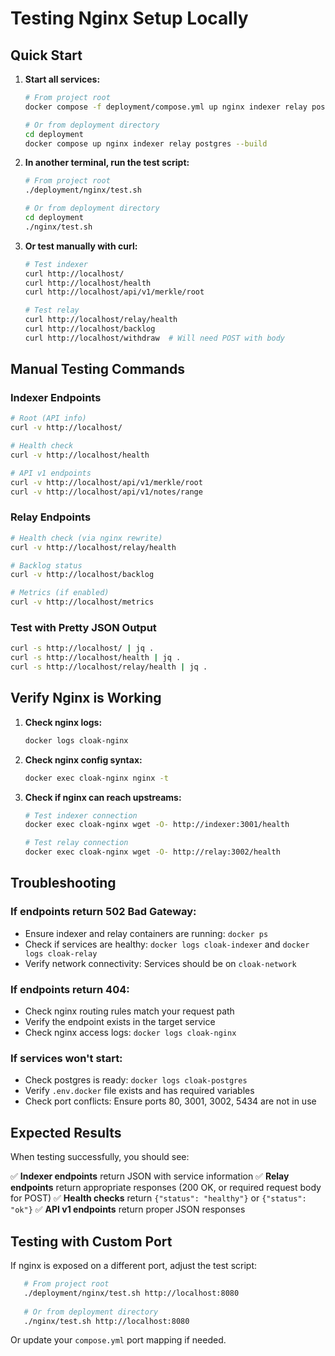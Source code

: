 # Testing Nginx Setup Locally

## Quick Start

1. **Start all services:**
   ```bash
   # From project root
   docker compose -f deployment/compose.yml up nginx indexer relay postgres --build
   
   # Or from deployment directory
   cd deployment
   docker compose up nginx indexer relay postgres --build
   ```

2. **In another terminal, run the test script:**
   ```bash
   # From project root
   ./deployment/nginx/test.sh
   
   # Or from deployment directory
   cd deployment
   ./nginx/test.sh
   ```

3. **Or test manually with curl:**
   ```bash
   # Test indexer
   curl http://localhost/
   curl http://localhost/health
   curl http://localhost/api/v1/merkle/root
   
   # Test relay
   curl http://localhost/relay/health
   curl http://localhost/backlog
   curl http://localhost/withdraw  # Will need POST with body
   ```

## Manual Testing Commands

### Indexer Endpoints
```bash
# Root (API info)
curl -v http://localhost/

# Health check
curl -v http://localhost/health

# API v1 endpoints
curl -v http://localhost/api/v1/merkle/root
curl -v http://localhost/api/v1/notes/range
```

### Relay Endpoints
```bash
# Health check (via nginx rewrite)
curl -v http://localhost/relay/health

# Backlog status
curl -v http://localhost/backlog

# Metrics (if enabled)
curl -v http://localhost/metrics
```

### Test with Pretty JSON Output
```bash
curl -s http://localhost/ | jq .
curl -s http://localhost/health | jq .
curl -s http://localhost/relay/health | jq .
```

## Verify Nginx is Working

1. **Check nginx logs:**
   ```bash
   docker logs cloak-nginx
   ```

2. **Check nginx config syntax:**
   ```bash
   docker exec cloak-nginx nginx -t
   ```

3. **Check if nginx can reach upstreams:**
   ```bash
   # Test indexer connection
   docker exec cloak-nginx wget -O- http://indexer:3001/health
   
   # Test relay connection
   docker exec cloak-nginx wget -O- http://relay:3002/health
   ```

## Troubleshooting

### If endpoints return 502 Bad Gateway:
- Ensure indexer and relay containers are running: `docker ps`
- Check if services are healthy: `docker logs cloak-indexer` and `docker logs cloak-relay`
- Verify network connectivity: Services should be on `cloak-network`

### If endpoints return 404:
- Check nginx routing rules match your request path
- Verify the endpoint exists in the target service
- Check nginx access logs: `docker logs cloak-nginx`

### If services won't start:
- Check postgres is ready: `docker logs cloak-postgres`
- Verify `.env.docker` file exists and has required variables
- Check port conflicts: Ensure ports 80, 3001, 3002, 5434 are not in use

## Expected Results

When testing successfully, you should see:

✅ **Indexer endpoints** return JSON with service information
✅ **Relay endpoints** return appropriate responses (200 OK, or required request body for POST)
✅ **Health checks** return `{"status": "healthy"}` or `{"status": "ok"}`
✅ **API v1 endpoints** return proper JSON responses

## Testing with Custom Port

If nginx is exposed on a different port, adjust the test script:

```bash
   # From project root
   ./deployment/nginx/test.sh http://localhost:8080
   
   # Or from deployment directory
   ./nginx/test.sh http://localhost:8080
```

Or update your `compose.yml` port mapping if needed.

